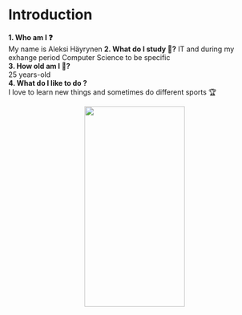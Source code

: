 # Introduction #

**1. Who am I ❓**   
  My name is Aleksi Häyrynen
**2. What do I study 📖?**
  IT and during my exhange period Computer Science to be specific  
**3. How old am I 🎂?**  
  25 years-old   
**4. What do I like to do ?**  
  I love to learn new things and sometimes do different sports 🏆


<div style="display:flex; justify-content:center;">
    <img src="./assets/pictures.jpg"   width="200" height="400"/>
</div>


